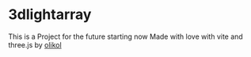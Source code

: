 # 3dlightarray
This is a Project for the future starting now
Made with love with vite and three.js by <a href="https://olikol.no">olikol</a>
